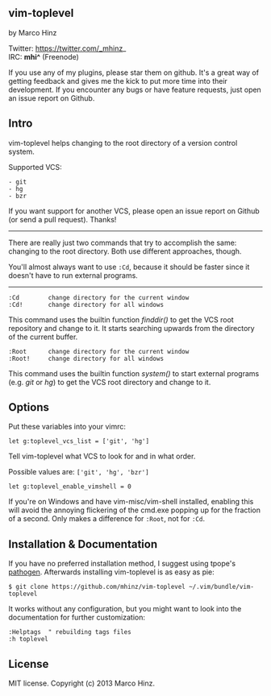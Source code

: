 vim-toplevel
------------

by Marco Hinz

Twitter: https://twitter.com/_mhinz_  
IRC: __mhi^__ (Freenode)

If you use any of my plugins, please star them on github. It's a great way of
getting feedback and gives me the kick to put more time into their development.
If you encounter any bugs or have feature requests, just open an issue report on
Github.

Intro
-----

vim-toplevel helps changing to the root directory of a version control system.

Supported VCS:

    - git
    - hg
    - bzr

If you want support for another VCS, please open an issue report on Github (or
send a pull request). Thanks!

---

There are really just two commands that try to accomplish the same: changing to
the root directory. Both use different approaches, though.

You'll almost always want to use `:Cd`, because it should be faster since it
doesn't have to run external programs.

---

```
:Cd        change directory for the current window
:Cd!       change directory for all windows
```

This command uses the builtin function _finddir()_ to get the VCS root
repository and change to it. It starts searching upwards from the directory of
the current buffer.

```
:Root      change directory for the current window
:Root!     change directory for all windows
```

This command uses the builtin function _system()_ to start external programs
(e.g. _git_ or _hg_) to get the VCS root directory and change to it.

Options
-------

Put these variables into your vimrc:

    let g:toplevel_vcs_list = ['git', 'hg']

Tell vim-toplevel what VCS to look for and in what order.

Possible values are: `['git', 'hg', 'bzr']`

    let g:toplevel_enable_vimshell = 0

If you're on Windows and have vim-misc/vim-shell installed, enabling this will
avoid the annoying flickering of the cmd.exe popping up for the fraction of a
second. Only makes a difference for `:Root`, not for `:Cd`.

Installation & Documentation
----------------------------

If you have no preferred installation method, I suggest using tpope's
[pathogen](https://github.com/tpope/vim-pathogen). Afterwards installing
vim-toplevel is as easy as pie:

    $ git clone https://github.com/mhinz/vim-toplevel ~/.vim/bundle/vim-toplevel

It works without any configuration, but you might want to look into the
documentation for further customization:

    :Helptags  " rebuilding tags files
    :h toplevel

License
-------

MIT license. Copyright (c) 2013 Marco Hinz.
